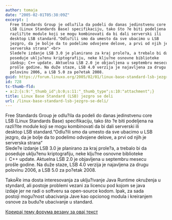 ```yaml
---
author: tomaja
date: "2005-02-01T05:38:09Z"
excerpt: |
  Free Standards Group je odlu?ila da podeli do danas jedinstvenu core
  LSB (Linux Standards Base) specifikaciju, tako što ?e biti podeljena na
  razli?ite module koji se mogu kombinovati da bi dali serverski ili
  desktop LSB standard."Odlu?ili smo da umesto da sve ubacimo u LSB
  jezgro, da je bolje da to podelimo odvojene delove, a prvi od njih je
  serverska strana" <br>
  Slede?e izdanje LSB 3.0 je planirano za kraj prole?a, a trebalo bi da
  poseduje uklju?enu kriptografiju, neke klju?ne osnovne biblioteke
  i&nbsp; C++ update. Aktuelna LSB 2.0 je objavljena u septembru mesecu
  prošle godine. Na duže staze, LSB 4.0 verzija je najavljena za drugu
  polovinu 2006, a LSB 5.0 za po?etak 2008.
guid: https://forum.linuxo.org/2005/02/01/linux-base-standard-lsb-jezgro-se-deli/
id: 728
tc-thumb-fld:
- a:2:{s:9:"_thumb_id";b:0;s:11:"_thumb_type";s:10:"attachment";}
title: Linux Base Standard (LSB) jezgro se deli
url: /linux-base-standard-lsb-jezgro-se-deli/
---
```

Free Standards Group je odlu?ila da podeli do danas jedinstvenu core  
LSB (Linux Standards Base) specifikaciju, tako što ?e biti podeljena na  
razli?ite module koji se mogu kombinovati da bi dali serverski ili  
desktop LSB standard.&#8220;Odlu?ili smo da umesto da sve ubacimo u LSB  
jezgro, da je bolje da to podelimo odvojene delove, a prvi od njih je  
serverska strana&#8220;  
Slede?e izdanje LSB 3.0 je planirano za kraj prole?a, a trebalo bi da  
poseduje uklju?enu kriptografiju, neke klju?ne osnovne biblioteke  
i&nbsp; C++ update. Aktuelna LSB 2.0 je objavljena u septembru mesecu  
prošle godine. Na duže staze, LSB 4.0 verzija je najavljena za drugu  
polovinu 2006, a LSB 5.0 za po?etak 2008.<!--break-->

  
TakoÄ‘e ima dosta interesovanja za uklju?ivanje Java Runtime okruženja u  
styndard, ali postoje problemi vezani za licencu pod kojom se java  
izdaje jer ne radi o softveru sa open-source kodom. Ipak, za sada  
postoji mogu?nost ubacivanja Jave kao opcionog modula i kreiranjem  
osnove za budu?e ubacivanje u standard.

[Креирај тему форума везану за овај текст](https://linuxo.org/nova-tema-na-forumu/?se_pid=728)